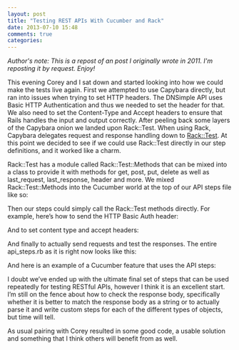 ```yaml
---
layout: post
title: "Testing REST APIs With Cucumber and Rack"
date: 2013-07-10 15:48
comments: true
categories: 
---
```

_Author's note: This is a repost of an post I originally wrote in 2011. I'm reposting it by request. Enjoy!_

This evening Corey and I sat down and started looking into how we could make the tests live again. First we attempted to use Capybara directly, but ran into issues when trying to set HTTP headers. The DNSimple API uses Basic HTTP Authentication and thus we needed to set the header for that. We also need to set the Content-Type and Accept headers to ensure that Rails handles the input and output correctly. After peeling back some layers of the Capybara onion we landed upon Rack::Test. When using Rack, Capybara delegates request and response handling down to <a href="http://github.com/brynary/rack-test">Rack::Test</a>. At this point we decided to see if we could use Rack::Test directly in our step definitions, and it worked like a charm.

Rack::Test has a module called Rack::Test::Methods that can be mixed into a class to provide it with methods for get, post, put, delete as well as last_request, last_response, header and more. We mixed Rack::Test::Methods into the Cucumber world at the top of our API steps file like so:

<script src="https://gist.github.com/aeden/660319.js"></script>

Then our steps could simply call the Rack::Test methods directly. For example, here&#8217;s how to send the HTTP Basic Auth header:

<script src="https://gist.github.com/aeden/660321.js"></script>

And to set content type and accept headers:

<script src="http://gist.github.com/aeden/660323.js"></script>

And finally to actually send requests and test the responses. The entire api\_steps.rb as it is right now looks like this:

<script src="http://gist.github.com/aeden/660331.js"></script>

And here is an example of a Cucumber feature that uses the API steps:

<script src="http://gist.github.com/aeden/660337.js"></script>

I doubt we&#8217;ve ended up with the ultimate final set of steps that can be used repeatedly for testing RESTful APIs, however I think it is an excellent start. I&#8217;m still on the fence about how to check the response body, specifically whether it is better to match the response body as a string or to actually parse it and write custom steps for each of the different types of objects, but time will tell.

As usual pairing with Corey resulted in some good code, a usable solution and something that I think others will benefit from as well.
